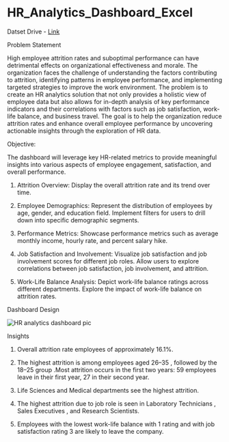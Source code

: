 # HR_Analytics_Dashboard_Excel

Datset Drive - [Link](https://drive.google.com/file/d/153KjM7VsidNPu9LYNgdgEb9ZO6VVcgCj/view?usp=drive_link)

Problem Statement

High employee attrition rates and suboptimal performance can have detrimental effects on organizational effectiveness and morale. The organization faces the challenge of understanding the factors contributing to attrition, identifying patterns in employee performance, and implementing targeted strategies to improve the work environment. The problem is to create an HR analytics solution that not only provides a holistic view of employee data but also allows for in-depth analysis of key performance indicators and their correlations with factors such as job satisfaction, work-life balance, and business travel. The goal is to help the organization reduce attrition rates and enhance overall employee performance by uncovering actionable insights through the exploration of HR data.

Objective:

The dashboard will leverage key HR-related metrics to provide meaningful insights into various aspects of employee engagement, satisfaction, and overall performance.

1.	Attrition Overview: Display the overall attrition rate and its trend over time.

2.	Employee Demographics: Represent the distribution of employees by age, gender, and education field. Implement filters for users to drill down into specific
demographic segments.

4.	Performance Metrics: Showcase performance metrics such as average monthly income, hourly rate, and percent salary hike.

5.	Job Satisfaction and Involvement: Visualize job satisfaction and job involvement scores for different job roles. Allow users to explore correlations between job satisfaction, job involvement, and attrition.

6.	Work-Life Balance Analysis: Depict work-life balance ratings across different departments. Explore the impact of work-life balance on attrition rates.

Dashboard Design 

![HR analytics dashboard pic](https://github.com/user-attachments/assets/041f0fe4-6845-484d-b027-0c88e6729acc)


Insights 

1. Overall attrition rate employees of approximately 16.1%. 

2. The highest attrition is among employees aged 26–35 , followed by the 18–25 group .Most attrition occurs in the first two years: 59 employees leave in their first year, 27 in their second year.

3. Life Sciences and Medical departments see the highest attrition.

4. The highest attrition due to job role  is seen in Laboratory Technicians , Sales Executives , and Research Scientists. 

5. Employees with the lowest work-life balance with 1 rating and with job satisfaction rating 3 are likely to leave the company.
